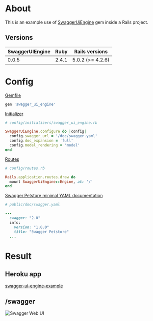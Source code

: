 # About

This is an example use of [SwaggerUiEngine](https://github.com/ZuzannaSt/swagger_ui_engine) gem inside a Rails project.

## Versions

SwaggerUIEngine | Ruby  | Rails versions   
----------------| ----- | -----------------
0.0.5           | 2.4.1 | 5.0.2 (>= 4.2.6)

# Config  

[Gemfile](https://github.com/ZuzannaSt/swagger_ui_engine_example/blob/master/Gemfile#L4)
```ruby
gem 'swagger_ui_engine'
```

[Initializer](https://github.com/ZuzannaSt/swagger_ui_engine_example/blob/master/config/initializers/swagger_ui_engine.rb)
```ruby
# config/initializers/swagger_ui_engine.rb

SwaggerUiEngine.configure do |config|
  config.swagger_url = '/doc/swagger.yaml'
  config.doc_expansion = 'full'
  config.model_rendering = 'model'
end
```

[Routes](https://github.com/ZuzannaSt/swagger_ui_engine_example/blob/master/config/routes.rb)
```ruby
# config/routes.rb

Rails.application.routes.draw do
  mount SwaggerUiEngine::Engine, at: '/'
end
```

[Swagger Petstore minimal YAML documentation](https://github.com/ZuzannaSt/swagger_ui_engine_example/blob/master/public/doc/swagger.yaml)
```ruby
# public/doc/swagger.yaml

---
  swagger: "2.0"
  info:
    version: "1.0.0"
    title: "Swagger Petstore"
  ...
```

# Result

## Heroku app
[swagger-ui-engine-example](https://swagger-ui-engine-example.herokuapp.com)

## /swagger
![Swagger Web UI](https://github.com/ZuzannaSt/swagger_ui_engine_example/blob/master/app/assets/images/swagger_ui_engine_example.png)
